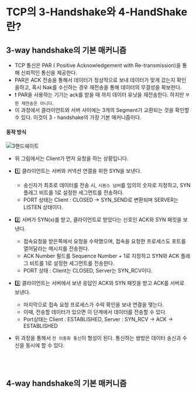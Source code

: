 # TCP의 3-Handshake와 4-HandShake란?

## 3-way handshake의 기본 매커니즘
- TCP 통신은 PAR ( Positive Acknowledgement with Re-transmission)을 통해 신뢰적인 통신을 제공한다.
- PAR은 ACK 전송을 통해서 데이터가 정상적으로 보내 데이터가 맞게 갔는지 확인을하고, 혹시 Nak를 수신하는 경우 재전송을 통해 데이터의 무결성을 확보한다.
- :exclamation: PAR을 사용하는 기기는 ack를 받을 때 까지 데이터 유닛을 재전송한다. 하지만 `무한 재전송은 아니다`.
- 이 과정에서 클라이언트와 서버 사이에는 3개의 Segment가 교환되는 것을 확인할 수 있다. 이것이 3 - handshake의 가장 기본 매커니즘이다.

#### 동작 방식
![3핸드쉐이트](https://user-images.githubusercontent.com/91730236/198835324-5f4f1932-8bad-4948-9be0-3163a0eb344b.jpeg)
- 위 그림에서는 Client가 먼저 요청을 하는 상황입니다.
- 1️⃣ 클라이언트는 서버와 커넥션 연결을 위한 SYN을 보낸다.
  - 송신자가 최초로 데이터를 전송 시, `시퀀스 넘버`를 임의의 숫자로 지정하고, SYN 플래그 비트를 1로 설정한 세그먼트를 전송하다.
  - PORT 상태는 Client : CLOSED -> SYN_SEND로 변환되며 SERVER는 LISTEN 상태이다.
- 2️⃣ 서버가 SYN(x)를 받고, 클라이언트로 받았다는 신호인 ACK와 SYN 패킷을 보낸다.
  - 접속요청을 받은쪽에서 요청을 수락했으며, 접속을 요청한 프로세스도 포트를 열어달라는 메시지를 전송한다.
  - ACK Number 필드를 Sequence Number + 1로 지정하고 SYN와 ACK 플래그 비트를 1로 설정한 세그먼트를 전송한다.
  - PORT 상태 : Client는 CLOSED, Server는 SYN_RCV이다.
- 3️⃣ 클라이언트는 서버에서 보낸 응답인 ACK와 SYN 패킷을 받고 ACK를 서버로 보낸다.
  - 마지막으로 접속 요청 프로세스가 수락 확인을 보내 연결을 맺는다.
  - 이때, 전송할 데이터가 있으면 이 단계에서 데이터를 전송할 수 있다.
  - Port상태는 Client : ESTABLISHED, Server : SYN_RCV -> ACK -> ESTABLISHED

- 위 과정을 통해서 `전 이중화 통신`이 형성이 된다. 통신하는 쌍방은 데이터 송신과 수신을 동시에 할 수 있다.


<br/>
<br/>


## 4-way handshake의 기본 매커니즘


